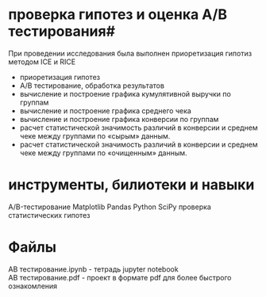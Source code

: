 # проверка гипотез и оценка А/В тестирования#
При проведении исследования была выполнен приоретизация гипотиз методом ICE и RICE
- приоретизация гипотез
- А/В тестирование, обработка результатов
- вычисление и построение графика кумулятивной выручки по группам
- вычисление и построение графика среднего чека
- вычисление и построение графика конверсии по группам
- расчет статистической значимость различий в конверсии и среднем чеке между группами по «сырым» данным.
- расчет статистической значимость различий в конверсии и среднем чеке между группами по «очищенным» данным.

# инструменты, билиотеки и навыки
A/B-тестирование Matplotlib
Pandas Python SciPy
проверка статистических гипотез

# Файлы
AB тестирование.ipynb - тетрадь jupyter notebook <br/>
AB тестирование.pdf - проект в формате pdf для более быстрого ознакомления


